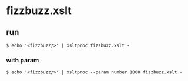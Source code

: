 # fizzbuzz.xslt

## run

```shell
$ echo '<fizzbuzz/>' | xsltproc fizzbuzz.xslt -
```

### with param

```shell
$ echo '<fizzbuzz/>' | xsltproc --param number 1000 fizzbuzz.xslt -
```
